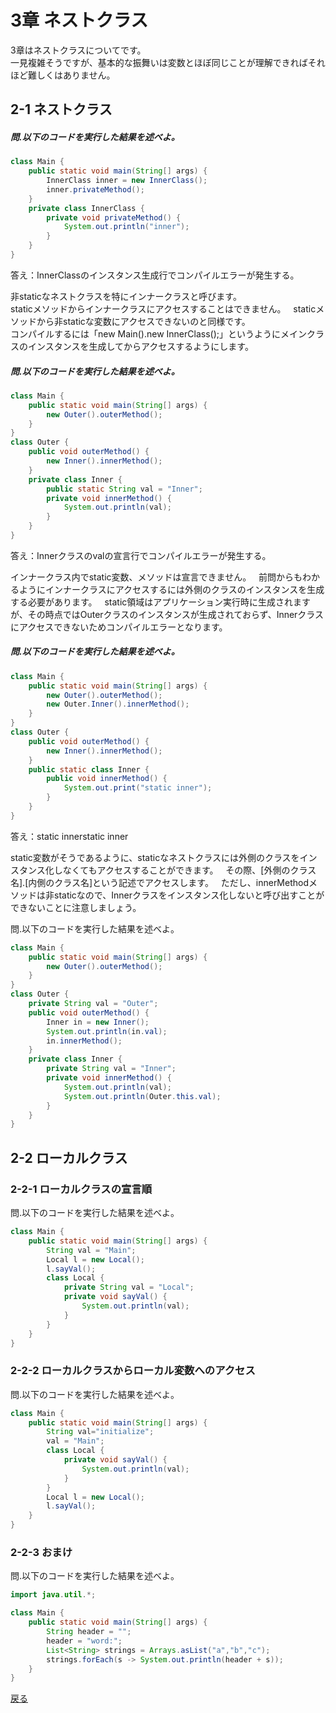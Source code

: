 # 3章 ネストクラス
3章はネストクラスについてです。  
一見複雑そうですが、基本的な振舞いは変数とほぼ同じことが理解できればそれほど難しくはありません。
## 2-1 ネストクラス
##### 問.以下のコードを実行した結果を述べよ。
```java
class Main {
    public static void main(String[] args) {
        InnerClass inner = new InnerClass();
        inner.privateMethod();
    }
    private class InnerClass {
        private void privateMethod() {
            System.out.println("inner");
        }
    }
}
```  
答え：InnerClassのインスタンス生成行でコンパイルエラーが発生する。  

非staticなネストクラスを特にインナークラスと呼びます。  
staticメソッドからインナークラスにアクセスすることはできません。  
staticメソッドから非staticな変数にアクセスできないのと同様です。  
コンパイルするには「new Main().new InnerClass();」というようにメインクラスのインスタンスを生成してからアクセスするようにします。
##### 問.以下のコードを実行した結果を述べよ。
```java
class Main {
    public static void main(String[] args) {
        new Outer().outerMethod();
    }
}
class Outer {
    public void outerMethod() {
        new Inner().innerMethod();
    }
    private class Inner {
        public static String val = "Inner";
        private void innerMethod() {
            System.out.println(val);
        }
    }
}
```  
答え：Innerクラスのvalの宣言行でコンパイルエラーが発生する。 
  
インナークラス内でstatic変数、メソッドは宣言できません。  
前問からもわかるようにインナークラスにアクセスするには外側のクラスのインスタンスを生成する必要があります。  
static領域はアプリケーション実行時に生成されますが、その時点ではOuterクラスのインスタンスが生成されておらず、Innerクラスにアクセスできないためコンパイルエラーとなります。

##### 問.以下のコードを実行した結果を述べよ。
```java
class Main {
    public static void main(String[] args) {
        new Outer().outerMethod();
        new Outer.Inner().innerMethod();
    }
}
class Outer {
    public void outerMethod() {
        new Inner().innerMethod();
    }
    public static class Inner {
        public void innerMethod() {
            System.out.print("static inner");
        }
    }
}
```
答え：static innerstatic inner  

static変数がそうであるように、staticなネストクラスには外側のクラスをインスタンス化しなくてもアクセスすることができます。  
その際、[外側のクラス名].[内側のクラス名]という記述でアクセスします。  
ただし、innerMethodメソッドは非staticなので、Innerクラスをインスタンス化しないと呼び出すことができないことに注意しましょう。　


問.以下のコードを実行した結果を述べよ。
```java
class Main {
    public static void main(String[] args) {
        new Outer().outerMethod();
    }
}
class Outer {
    private String val = "Outer";
    public void outerMethod() {
        Inner in = new Inner();
        System.out.println(in.val);
        in.innerMethod();
    }
    private class Inner {
        private String val = "Inner";
        private void innerMethod() {
            System.out.println(val);
            System.out.println(Outer.this.val);
        }
    }
}
```

## 2-2 ローカルクラス

### 2-2-1 ローカルクラスの宣言順
問.以下のコードを実行した結果を述べよ。
```java
class Main {
    public static void main(String[] args) {
        String val = "Main";
        Local l = new Local();
        l.sayVal();
        class Local {
            private String val = "Local";
            private void sayVal() {
                System.out.println(val);
            }
        }
    }
}
```
### 2-2-2 ローカルクラスからローカル変数へのアクセス
問.以下のコードを実行した結果を述べよ。
```java
class Main {
    public static void main(String[] args) {
        String val="initialize";
        val = "Main";
        class Local {
            private void sayVal() {
                System.out.println(val);
            }
        }
        Local l = new Local();
        l.sayVal();
    }
}
```

### 2-2-3 おまけ
問.以下のコードを実行した結果を述べよ。
```java
import java.util.*;

class Main {
    public static void main(String[] args) {
        String header = "";
        header = "word:";
        List<String> strings = Arrays.asList("a","b","c");
        strings.forEach(s -> System.out.println(header + s));
    }
}
```
[戻る](https://github.com/sanotyan1202/JavaGold)
